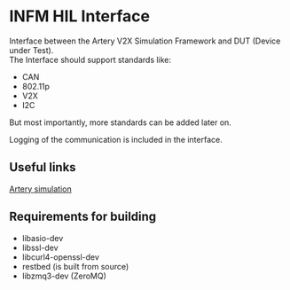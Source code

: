 # INFM HIL Interface
Interface between the Artery V2X Simulation Framework and DUT (Device under Test).  
The Interface should support standards like:

- CAN
- 802.11p
- V2X
- I2C

But most importantly, more standards can be added later on.

Logging of the communication is included in the interface.

## Useful links

[Artery simulation](https://github.com/riebl/artery)

## Requirements for building

- libasio-dev
- libssl-dev
- libcurl4-openssl-dev
- restbed (is built from source)
- libzmq3-dev (ZeroMQ)
